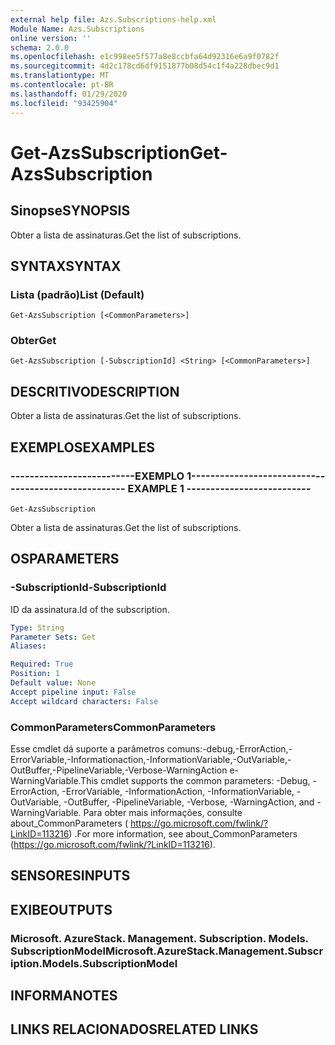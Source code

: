 ```yaml
---
external help file: Azs.Subscriptions-help.xml
Module Name: Azs.Subscriptions
online version: ''
schema: 2.0.0
ms.openlocfilehash: e1c998ee5f577a8e8ccbfa64d92316e6a9f0782f
ms.sourcegitcommit: 4d2c178cd6df9151877b08d54c1f4a228dbec9d1
ms.translationtype: MT
ms.contentlocale: pt-BR
ms.lasthandoff: 01/29/2020
ms.locfileid: "93425904"
---
```

# <span data-ttu-id="ca98f-101">Get-AzsSubscription</span><span class="sxs-lookup"><span data-stu-id="ca98f-101">Get-AzsSubscription</span></span>

## <span data-ttu-id="ca98f-102">Sinopse</span><span class="sxs-lookup"><span data-stu-id="ca98f-102">SYNOPSIS</span></span>
<span data-ttu-id="ca98f-103">Obter a lista de assinaturas.</span><span class="sxs-lookup"><span data-stu-id="ca98f-103">Get the list of subscriptions.</span></span>

## <span data-ttu-id="ca98f-104">SYNTAX</span><span class="sxs-lookup"><span data-stu-id="ca98f-104">SYNTAX</span></span>

### <span data-ttu-id="ca98f-105">Lista (padrão)</span><span class="sxs-lookup"><span data-stu-id="ca98f-105">List (Default)</span></span>
```
Get-AzsSubscription [<CommonParameters>]
```

### <span data-ttu-id="ca98f-106">Obter</span><span class="sxs-lookup"><span data-stu-id="ca98f-106">Get</span></span>
```
Get-AzsSubscription [-SubscriptionId] <String> [<CommonParameters>]
```

## <span data-ttu-id="ca98f-107">DESCRITIVO</span><span class="sxs-lookup"><span data-stu-id="ca98f-107">DESCRIPTION</span></span>
<span data-ttu-id="ca98f-108">Obter a lista de assinaturas.</span><span class="sxs-lookup"><span data-stu-id="ca98f-108">Get the list of subscriptions.</span></span>

## <span data-ttu-id="ca98f-109">EXEMPLOS</span><span class="sxs-lookup"><span data-stu-id="ca98f-109">EXAMPLES</span></span>

### <span data-ttu-id="ca98f-110">--------------------------EXEMPLO 1--------------------------</span><span class="sxs-lookup"><span data-stu-id="ca98f-110">-------------------------- EXAMPLE 1 --------------------------</span></span>
```
Get-AzsSubscription
```

<span data-ttu-id="ca98f-111">Obter a lista de assinaturas.</span><span class="sxs-lookup"><span data-stu-id="ca98f-111">Get the list of subscriptions.</span></span>

## <span data-ttu-id="ca98f-112">OS</span><span class="sxs-lookup"><span data-stu-id="ca98f-112">PARAMETERS</span></span>

### <span data-ttu-id="ca98f-113">-SubscriptionId</span><span class="sxs-lookup"><span data-stu-id="ca98f-113">-SubscriptionId</span></span>
<span data-ttu-id="ca98f-114">ID da assinatura.</span><span class="sxs-lookup"><span data-stu-id="ca98f-114">Id of the subscription.</span></span>

```yaml
Type: String
Parameter Sets: Get
Aliases: 

Required: True
Position: 1
Default value: None
Accept pipeline input: False
Accept wildcard characters: False
```

### <span data-ttu-id="ca98f-115">CommonParameters</span><span class="sxs-lookup"><span data-stu-id="ca98f-115">CommonParameters</span></span>
<span data-ttu-id="ca98f-116">Esse cmdlet dá suporte a parâmetros comuns:-debug,-ErrorAction,-ErrorVariable,-Informationaction,-InformationVariable,-OutVariable,-OutBuffer,-PipelineVariable,-Verbose-WarningAction e-WarningVariable.</span><span class="sxs-lookup"><span data-stu-id="ca98f-116">This cmdlet supports the common parameters: -Debug, -ErrorAction, -ErrorVariable, -InformationAction, -InformationVariable, -OutVariable, -OutBuffer, -PipelineVariable, -Verbose, -WarningAction, and -WarningVariable.</span></span> <span data-ttu-id="ca98f-117">Para obter mais informações, consulte about_CommonParameters ( https://go.microsoft.com/fwlink/?LinkID=113216) .</span><span class="sxs-lookup"><span data-stu-id="ca98f-117">For more information, see about_CommonParameters (https://go.microsoft.com/fwlink/?LinkID=113216).</span></span>

## <span data-ttu-id="ca98f-118">SENSORES</span><span class="sxs-lookup"><span data-stu-id="ca98f-118">INPUTS</span></span>

## <span data-ttu-id="ca98f-119">EXIBE</span><span class="sxs-lookup"><span data-stu-id="ca98f-119">OUTPUTS</span></span>

### <span data-ttu-id="ca98f-120">Microsoft. AzureStack. Management. Subscription. Models. SubscriptionModel</span><span class="sxs-lookup"><span data-stu-id="ca98f-120">Microsoft.AzureStack.Management.Subscription.Models.SubscriptionModel</span></span>

## <span data-ttu-id="ca98f-121">INFORMA</span><span class="sxs-lookup"><span data-stu-id="ca98f-121">NOTES</span></span>

## <span data-ttu-id="ca98f-122">LINKS RELACIONADOS</span><span class="sxs-lookup"><span data-stu-id="ca98f-122">RELATED LINKS</span></span>

